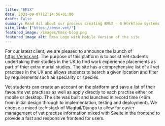 ```yaml
---
title: "EMSX"
date: 2021-09-07T12:14:56+01:00
draft: False
summary: Read All about our process creating EMSX - A Workflow systems enabling universities to coordinate Vet Students with work experience placements
site_link: ["https://emsx.vet/"]
featured_image: /images/Emsx-blog.png
featured_image_alt: Emsx Logo with Mobile Version of the site
---
```

For our latest client, we are pleased to announce the launch of https://emsx.vet. The purpose of this platform is to assist Vet students undertaking their studies in the UK to find work experience placements as part of thier extra murial studies. The site has a comprehensive list of all vet practises in the UK and allows students to search a given location and filter by requirements such as speciality or species. 

Vet students can create an account on the platform and save a list of their favourite vet practises as well as apply directly to each practise either on mobile or desktop. The site was built and launched in record time (<6m from initial design through to implementation, testing and deployment). We choose a mixed tech stack of Wagtail/Django to allow for easier management of vet practise information mixed with Svelte in the frontend to provide a fast and responsive frontend for users. 


